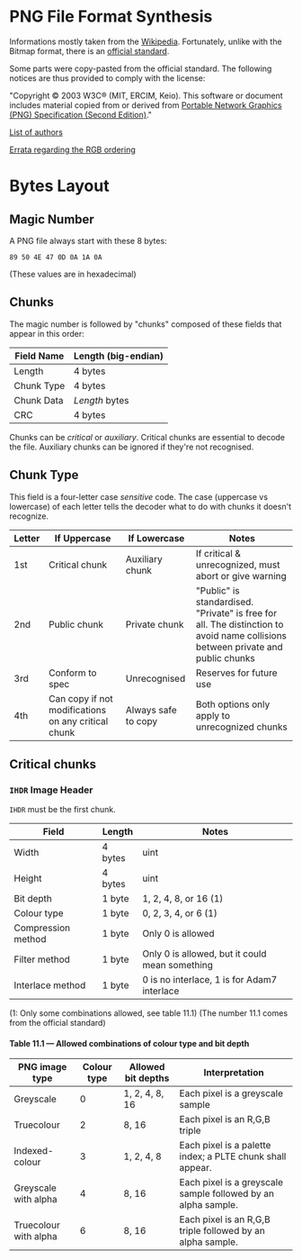 # PNG File Format Synthesis

Informations mostly taken from the [Wikipedia](https://en.wikipedia.org/wiki/Portable_Network_Graphics).
Fortunately, unlike with the Bitmap format, there is an [official standard](https://www.w3.org/TR/PNG/).

Some parts were copy-pasted from the official standard. The following notices
are thus provided to comply with the license:

"Copyright © 2003 W3C® (MIT, ERCIM, Keio). 
This software or document includes material copied from or derived from
[Portable Network Graphics (PNG) Specification (Second Edition)](https://www.w3.org/TR/PNG/)."

[List of authors](https://www.w3.org/TR/PNG/#F-Relationship)

[Errata regarding the RGB ordering](https://www.w3.org/2003/11/REC-PNG-20031110-errata)

# Bytes Layout

## Magic Number
A PNG file always start with these 8 bytes:
```
89 50 4E 47 0D 0A 1A 0A
```
(These values are in hexadecimal)

## Chunks
The magic number is followed by "chunks" composed of these fields that
appear in this order:

| Field Name | Length (big-endian) |
|------------|---------------------|
| Length     | 4 bytes |
| Chunk Type | 4 bytes |
| Chunk Data | _Length_ bytes |
| CRC        | 4 bytes |

Chunks can be _critical_ or _auxiliary_. Critical chunks are essential to
decode the file. Auxiliary chunks can be ignored if they're not recognised.

## Chunk Type
This field is a four-letter case _sensitive_ code.
The case (uppercase vs lowercase) of each letter tells the decoder what
to do with chunks it doesn't recognize.

| Letter | If Uppercase   | If Lowercase    | Notes |
|--------|----------------|-----------------|-------|
| 1st    | Critical chunk | Auxiliary chunk | If critical & unrecognized, must abort or give warning |
| 2nd    | Public chunk   | Private chunk   | "Public" is standardised. "Private" is free for all. The distinction to avoid name collisions between private and public chunks |
| 3rd    | Conform to spec| Unrecognised    | Reserves for future use |
| 4th    | Can copy if not modifications on any critical chunk | Always safe to copy | Both options only apply to unrecognized chunks |

## Critical chunks

### `IHDR` Image Header
`IHDR` must be the first chunk.

| Field | Length | Notes |
|-------|--------|-------|
| Width              | 4 bytes | uint |
| Height             | 4 bytes | uint |
| Bit depth          | 1 byte  | 1, 2, 4, 8, or 16 (1) |
| Colour type        | 1 byte  | 0, 2, 3, 4, or 6 (1) |
| Compression method | 1 byte  | Only 0 is allowed |
| Filter method      | 1 byte  | Only 0 is allowed, but it could mean something |
| Interlace method   | 1 byte  | 0 is no interlace, 1 is for Adam7 interlace |

(1: Only some combinations allowed, see table 11.1)
(The number 11.1 comes from the official standard)

#### Table 11.1 — Allowed combinations of colour type and bit depth
| PNG image type      | Colour type | Allowed bit depths | Interpretation |
|---------------------|-------------|--------------------|----------------|
|Greyscale            | 0           | 1, 2, 4, 8, 16     | Each pixel is a greyscale sample |
|Truecolour           | 2           | 8, 16              | Each pixel is an R,G,B triple |
|Indexed-colour       | 3           | 1, 2, 4, 8         | Each pixel is a palette index; a PLTE chunk shall appear. |
|Greyscale with alpha | 4           | 8, 16              | Each pixel is a greyscale sample followed by an alpha sample. |
|Truecolour with alpha| 6           | 8, 16              | Each pixel is an R,G,B triple followed by an alpha sample. |

